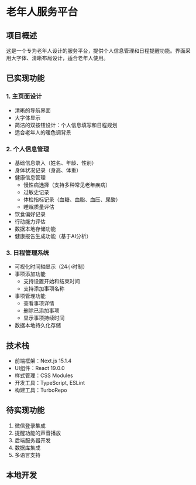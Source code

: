 # 老年人服务平台

## 项目概述
这是一个专为老年人设计的服务平台，提供个人信息管理和日程提醒功能。界面采用大字体、清晰布局设计，适合老年人使用。

## 已实现功能

### 1. 主页面设计
- 清晰的导航界面
- 大字体显示
- 简洁的双按钮设计：个人信息填写和日程规划
- 适合老年人的暖色调背景

### 2. 个人信息管理
- 基础信息录入（姓名、年龄、性别）
- 身体状况记录（身高、体重）
- 健康信息管理
  - 慢性病选择（支持多种常见老年疾病）
  - 过敏史记录
  - 体检指标记录（血糖、血脂、血压、尿酸）
  - 睡眠质量评估
- 饮食偏好记录
- 行动能力评估
- 数据本地存储功能
- 健康报告生成功能（基于AI分析）

### 3. 日程管理系统
- 可视化时间轴显示（24小时制）
- 事项添加功能
  - 支持设置开始和结束时间
  - 支持添加事项名称
- 事项管理功能
  - 查看事项详情
  - 删除已添加事项
  - 显示事项持续时间
- 数据本地持久化存储

## 技术栈
- 前端框架：Next.js 15.1.4
- UI组件：React 19.0.0
- 样式管理：CSS Modules
- 开发工具：TypeScript, ESLint
- 构建工具：TurboRepo

## 待实现功能
1. 微信登录集成
2. 提醒功能的声音播放
3. 后端服务器开发
4. 数据库集成
5. 多语言支持

## 本地开发
